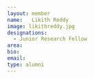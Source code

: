 ```yaml
---
layout: member
name: 	Likith Reddy
image: likithreddy.jpg
designations: 
  - Junior Research Fellow
area:
bio:
email:
type: alumni
---
```

